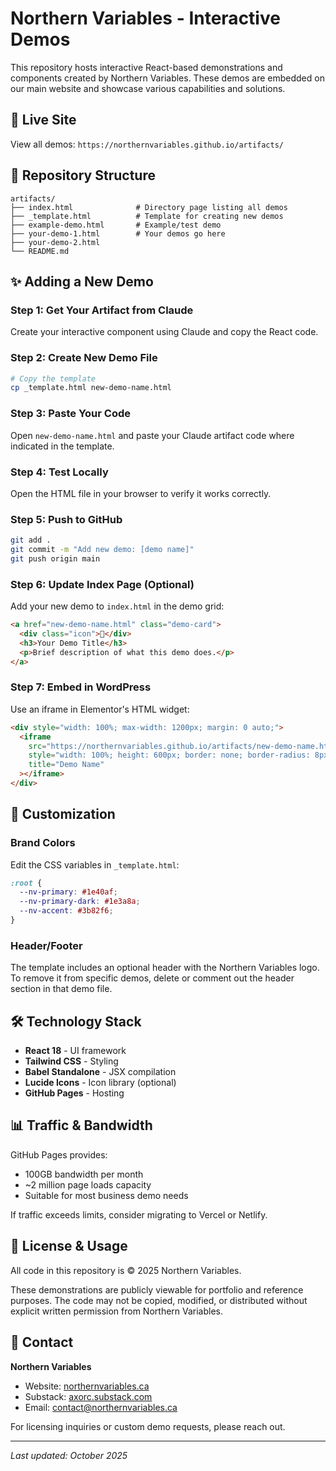 # Northern Variables - Interactive Demos

This repository hosts interactive React-based demonstrations and components created by Northern Variables. These demos are embedded on our main website and showcase various capabilities and solutions.

## 🚀 Live Site

View all demos: `https://northernvariables.github.io/artifacts/`

## 📁 Repository Structure

```
artifacts/
├── index.html              # Directory page listing all demos
├── _template.html          # Template for creating new demos
├── example-demo.html       # Example/test demo
├── your-demo-1.html        # Your demos go here
├── your-demo-2.html
└── README.md
```

## ✨ Adding a New Demo

### Step 1: Get Your Artifact from Claude
Create your interactive component using Claude and copy the React code.

### Step 2: Create New Demo File
```bash
# Copy the template
cp _template.html new-demo-name.html
```

### Step 3: Paste Your Code
Open `new-demo-name.html` and paste your Claude artifact code where indicated in the template.

### Step 4: Test Locally
Open the HTML file in your browser to verify it works correctly.

### Step 5: Push to GitHub
```bash
git add .
git commit -m "Add new demo: [demo name]"
git push origin main
```

### Step 6: Update Index Page (Optional)
Add your new demo to `index.html` in the demo grid:

```html
<a href="new-demo-name.html" class="demo-card">
  <div class="icon">🎯</div>
  <h3>Your Demo Title</h3>
  <p>Brief description of what this demo does.</p>
</a>
```

### Step 7: Embed in WordPress
Use an iframe in Elementor's HTML widget:

```html
<div style="width: 100%; max-width: 1200px; margin: 0 auto;">
  <iframe 
    src="https://northernvariables.github.io/artifacts/new-demo-name.html"
    style="width: 100%; height: 600px; border: none; border-radius: 8px; box-shadow: 0 2px 8px rgba(0,0,0,0.1);"
    title="Demo Name"
  ></iframe>
</div>
```

## 🎨 Customization

### Brand Colors
Edit the CSS variables in `_template.html`:

```css
:root {
  --nv-primary: #1e40af;
  --nv-primary-dark: #1e3a8a;
  --nv-accent: #3b82f6;
}
```

### Header/Footer
The template includes an optional header with the Northern Variables logo. To remove it from specific demos, delete or comment out the header section in that demo file.

## 🛠️ Technology Stack

- **React 18** - UI framework
- **Tailwind CSS** - Styling
- **Babel Standalone** - JSX compilation
- **Lucide Icons** - Icon library (optional)
- **GitHub Pages** - Hosting

## 📊 Traffic & Bandwidth

GitHub Pages provides:
- 100GB bandwidth per month
- ~2 million page loads capacity
- Suitable for most business demo needs

If traffic exceeds limits, consider migrating to Vercel or Netlify.

## 📝 License & Usage

All code in this repository is © 2025 Northern Variables. 

These demonstrations are publicly viewable for portfolio and reference purposes. The code may not be copied, modified, or distributed without explicit written permission from Northern Variables.

## 📧 Contact

**Northern Variables**
- Website: [northernvariables.ca](https://northernvariables.ca)
- Substack: [axorc.substack.com](https://axorc.substack.com)
- Email: contact@northernvariables.ca

For licensing inquiries or custom demo requests, please reach out.

---

*Last updated: October 2025*
